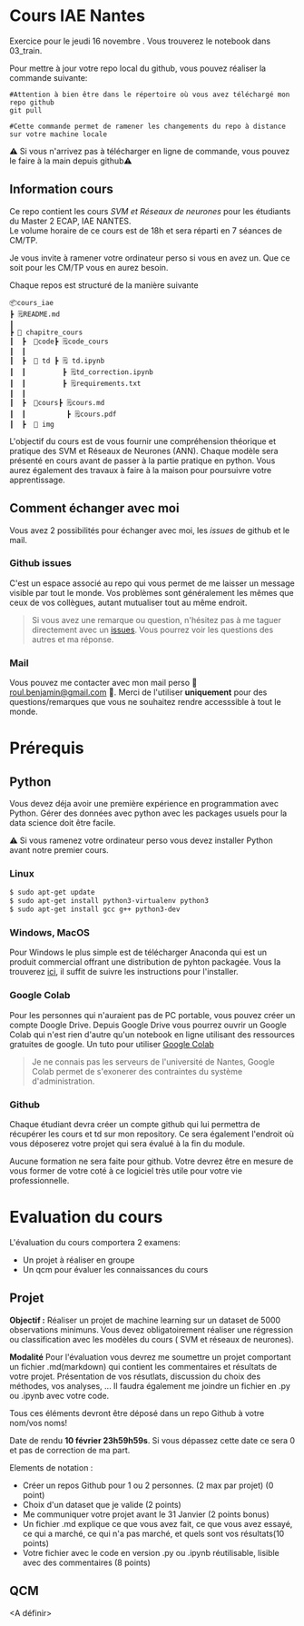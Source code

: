 # Cours IAE Nantes

Exercice pour le jeudi 16 novembre .
Vous trouverez le notebook dans 03_train.

Pour mettre à jour votre repo local du github, vous pouvez réaliser la commande suivante:

```shell
#Attention à bien être dans le répertoire où vous avez téléchargé mon repo github
git pull

#Cette commande permet de ramener les changements du repo à distance sur votre machine locale
```

⚠️ Si vous n'arrivez pas à télécharger en ligne de commande, vous pouvez le faire à la main depuis github⚠️

## Information cours
Ce repo contient les cours *SVM et Réseaux de neurones* pour les étudiants du Master 2 ECAP, IAE NANTES.  
Le volume horaire de ce cours est de 18h et sera réparti en 7 séances de CM/TP.

Je vous invite à ramener votre ordinateur perso si vous en avez un. Que ce soit pour les CM/TP vous en aurez besoin.

Chaque repos est structuré de la manière suivante 

```
📦cours_iae
┣ 🗒️README.md       
┃
┣ 📁 chapitre_cours
┃  ┣  📁code┣ 🗒️code_cours
┃  ┃         
┃  ┣  📁 td ┣ 🗒️ td.ipynb
┃  ┃         ┣ 🗒️td_correction.ipynb
┃  ┃         ┣ 🗒️requirements.txt
┃  ┃
┃  ┣  📁cours┣ 🗒️cours.md
┃  ┃          ┣ 🗒️cours.pdf
┃  ┣  📁 img

```


L'objectif du cours est de vous fournir une compréhension théorique et pratique des SVM et Réseaux de Neurones (ANN).
Chaque modèle sera présenté en cours avant de passer à la partie pratique en python.
Vous aurez également des travaux à faire à la maison pour poursuivre votre apprentissage.


## Comment échanger avec moi

Vous avez 2 possibilités pour échanger avec moi, les *issues* de github et le mail.

### Github issues 

C'est un espace associé au repo qui vous permet de me laisser un message visible par tout le monde.
Vos problèmes sont généralement les mêmes que ceux de vos collègues, autant mutualiser tout au même endroit.

>Si vous avez une remarque ou question, n'hésitez pas à me taguer directement avec un [issues](https://docs.github.com/fr/issues/tracking-your-work-with-issues/creating-an-issue). Vous pourrez voir les questions des autres et ma réponse.

### Mail

Vous pouvez me contacter avec mon mail perso 📧 roul.benjamin@gmail.com 📧.
Merci de l'utiliser **uniquement** pour des questions/remarques que vous ne souhaitez rendre accesssible à tout le monde. 


# Prérequis

## Python

Vous devez déja avoir une première expérience en programmation avec Python. 
Gérer des données avec python avec les packages usuels pour la data science doit être facile.

⚠️ Si vous ramenez votre ordinateur perso vous devez installer Python avant notre premier cours.

### Linux

```bash
$ sudo apt-get update
$ sudo apt-get install python3-virtualenv python3
$ sudo apt-get install gcc g++ python3-dev
```


### Windows, MacOS

Pour Windows le plus simple est de télécharger Anaconda qui est un produit commercial offrant une distribution de pyhton packagée.
Vous la trouverez [ici](https://www.anaconda.com/products/distribution), il suffit de suivre les instructions pour l'installer.

### Google Colab

Pour les personnes qui n'auraient pas de PC portable, vous pouvez créer un compte Doogle Drive.
Depuis Google Drive vous pourrez ouvrir un Google Colab qui n'est rien d'autre qu'un notebook en ligne utilisant des ressources gratuites de google.
Un tuto pour utiliser [Google Colab](https://machinelearningmastery.com/google-colab-for-machine-learning-projects/#:~:text=To%20create%20your%20Google%20Colab,on%20More%20%E2%96%B7%20Google%20Colaboratory.)

> Je ne connais pas les serveurs de l'université de Nantes, Google Colab permet de s'exonerer des contraintes du système d'administration.

### Github

Chaque étudiant devra créer un compte github qui lui permettra de récupérer les cours et td sur mon repository.
Ce sera également l'endroit où vous déposerez votre projet qui sera évalué à la fin du module.

Aucune formation ne sera faite pour github. Votre devrez être en mesure de vous former de votre coté à ce logiciel très utile pour votre vie 
professionnelle.


# Evaluation du cours

L'évaluation du cours comportera 2 examens:

- Un projet à réaliser en groupe
- Un qcm pour évaluer les connaissances du cours


## Projet


**Objectif :**
Réaliser un projet de machine learning sur un dataset de 5000 observations minimuns.
Vous devez obligatoirement réaliser une régression ou classification avec les modèles du cours ( SVM et réseaux de neurones).

**Modalité**
Pour l'évaluation vous devrez me soumettre un projet comportant un fichier .md(markdown) qui contient les commentaires et résultats de votre projet.
Présentation de vos résutlats, discussion du choix des méthodes, vos analyses, ...
Il faudra également me joindre un fichier en .py ou .ipynb avec votre code.

Tous ces éléments devront être déposé dans un repo Github à votre nom/vos noms!

Date de rendu **10 février 23h59h59s**. Si vous dépassez cette date ce sera 0 et pas de correction de ma part.

Elements de notation :

- Créer un repos Github pour 1 ou 2 personnes. (2 max par projet) (0 point)
- Choix d'un dataset que je valide (2 points)
- Me communiquer votre projet avant le 31 Janvier (2 points bonus)
- Un fichier .md explique ce que vous avez fait, ce que vous avez essayé, ce qui a marché, ce qui n'a pas marché, et quels sont vos résultats(10 points)
- Votre fichier avec le code en version .py ou .ipynb réutilisable, lisible avec des commentaires (8 points)

## QCM

<A définir>

